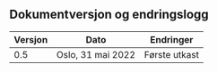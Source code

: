 ## Dokumentversjon og endringslogg

|Versjon|Dato|Endringer
|-------|----|-----------
|0.5 | Oslo, 31 mai 2022|Første utkast

